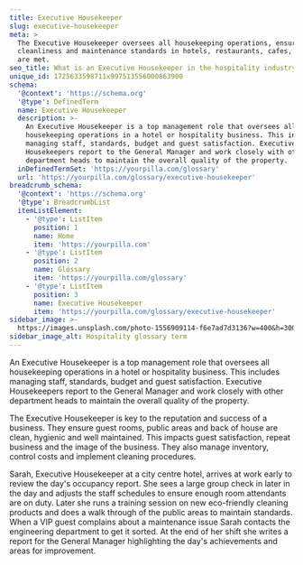 ```yaml
---
title: Executive Housekeeper
slug: executive-housekeeper
meta: >
  The Executive Housekeeper oversees all housekeeping operations, ensuring
  cleanliness and maintenance standards in hotels, restaurants, cafes, and bars
  are met.
seo_title: What is an Executive Housekeeper in the hospitality industry?
unique_id: 1725633598711x997513556000863900
schema:
  '@context': 'https://schema.org'
  '@type': DefinedTerm
  name: Executive Housekeeper
  description: >-
    An Executive Housekeeper is a top management role that oversees all
    housekeeping operations in a hotel or hospitality business. This includes
    managing staff, standards, budget and guest satisfaction. Executive
    Housekeepers report to the General Manager and work closely with other
    department heads to maintain the overall quality of the property.
  inDefinedTermSet: 'https://yourpilla.com/glossary'
  url: 'https://yourpilla.com/glossary/executive-housekeeper'
breadcrumb_schema:
  '@context': 'https://schema.org'
  '@type': BreadcrumbList
  itemListElement:
    - '@type': ListItem
      position: 1
      name: Home
      item: 'https://yourpilla.com'
    - '@type': ListItem
      position: 2
      name: Glossary
      item: 'https://yourpilla.com/glossary'
    - '@type': ListItem
      position: 3
      name: Executive Housekeeper
      item: 'https://yourpilla.com/glossary/executive-housekeeper'
sidebar_image: >-
  https://images.unsplash.com/photo-1556909114-f6e7ad7d3136?w=400&h=300&fit=crop&auto=format
sidebar_image_alt: Hospitality glossary term
---
```

An Executive Housekeeper is a top management role that oversees all housekeeping operations in a hotel or hospitality business. This includes managing staff, standards, budget and guest satisfaction. Executive Housekeepers report to the General Manager and work closely with other department heads to maintain the overall quality of the property.

The Executive Housekeeper is key to the reputation and success of a business. They ensure guest rooms, public areas and back of house are clean, hygienic and well maintained. This impacts guest satisfaction, repeat business and the image of the business. They also manage inventory, control costs and implement cleaning procedures.

Sarah, Executive Housekeeper at a city centre hotel, arrives at work early to review the day's occupancy report. She sees a large group check in later in the day and adjusts the staff schedules to ensure enough room attendants are on duty. Later she runs a training session on new eco-friendly cleaning products and does a walk through of the public areas to maintain standards. When a VIP guest complains about a maintenance issue Sarah contacts the engineering department to get it sorted. At the end of her shift she writes a report for the General Manager highlighting the day's achievements and areas for improvement.

